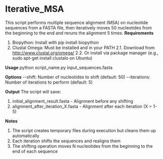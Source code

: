 # Iterative_MSA
This script performs multiple sequence alignment (MSA) on nucleotide sequences from a FASTA file, then iteratively moves 50 nucleotides from the beginning to the end and reruns the alignment 5 times.
**Requirements**
1. Biopython: Install with pip install biopython
2. Clustal Omega: Must be installed and in your PATH
2.1. Download from http://www.clustal.org/omega/
2.2. Or install via package manager (e.g., sudo apt-get install clustalo on Ubuntu)

**Usage**
python script_name.py input_sequences.fasta

**Options**
--shift: Number of nucleotides to shift (default: 50)
--iterations: Number of iterations to perform (default: 5)

**Output**
The script will save:
1. initial_alignment_result.fasta - Alignment before any shifting
2. alignment_after_iteration_X.fasta - Alignment after each iteration (X = 1-5)

**Notes**
1. The script creates temporary files during execution but cleans them up automatically
2. Each iteration shifts the sequences and realigns them
3. The shifting operation moves N nucleotides from the beginning to the end of each sequence
